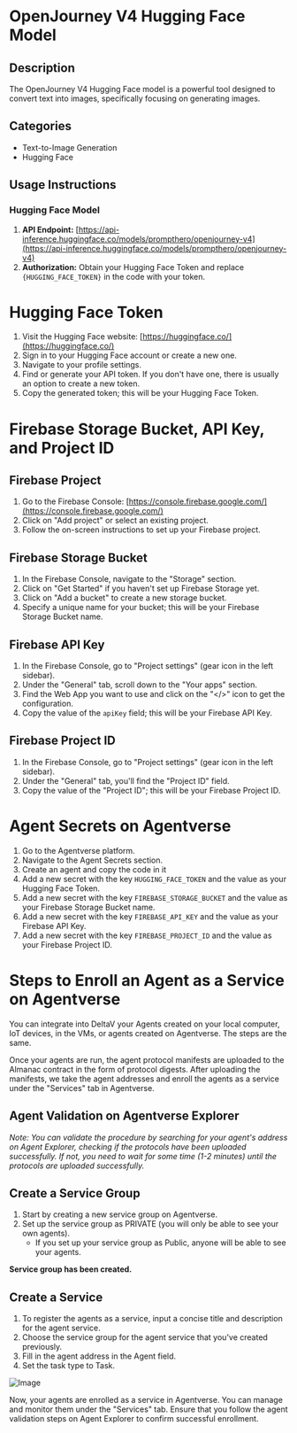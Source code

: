 # OpenJourney V4 Hugging Face Model

## Description
The OpenJourney V4 Hugging Face model is a powerful tool designed to convert text into images, specifically focusing on generating images.

## Categories
- Text-to-Image Generation
- Hugging Face

## Usage Instructions

### Hugging Face Model
1. **API Endpoint:** [https://api-inference.huggingface.co/models/prompthero/openjourney-v4](https://api-inference.huggingface.co/models/prompthero/openjourney-v4)
2. **Authorization:** Obtain your Hugging Face Token and replace `{HUGGING_FACE_TOKEN}` in the code with your token.

# Hugging Face Token

1. Visit the Hugging Face website: [https://huggingface.co/](https://huggingface.co/)
2. Sign in to your Hugging Face account or create a new one.
3. Navigate to your profile settings.
4. Find or generate your API token. If you don't have one, there is usually an option to create a new token.
5. Copy the generated token; this will be your Hugging Face Token.

# Firebase Storage Bucket, API Key, and Project ID

## Firebase Project

1. Go to the Firebase Console: [https://console.firebase.google.com/](https://console.firebase.google.com/)
2. Click on "Add project" or select an existing project.
3. Follow the on-screen instructions to set up your Firebase project.

## Firebase Storage Bucket

1. In the Firebase Console, navigate to the "Storage" section.
2. Click on "Get Started" if you haven't set up Firebase Storage yet.
3. Click on "Add a bucket" to create a new storage bucket.
4. Specify a unique name for your bucket; this will be your Firebase Storage Bucket name.

## Firebase API Key

1. In the Firebase Console, go to "Project settings" (gear icon in the left sidebar).
2. Under the "General" tab, scroll down to the "Your apps" section.
3. Find the Web App you want to use and click on the "</>" icon to get the configuration.
4. Copy the value of the `apiKey` field; this will be your Firebase API Key.

## Firebase Project ID

1. In the Firebase Console, go to "Project settings" (gear icon in the left sidebar).
2. Under the "General" tab, you'll find the "Project ID" field.
3. Copy the value of the "Project ID"; this will be your Firebase Project ID.

# Agent Secrets on Agentverse

1. Go to the Agentverse platform.
2. Navigate to the Agent Secrets section.
3. Create an agent and copy the code in it
4. Add a new secret with the key `HUGGING_FACE_TOKEN` and the value as your Hugging Face Token.
5. Add a new secret with the key `FIREBASE_STORAGE_BUCKET` and the value as your Firebase Storage Bucket name.
6. Add a new secret with the key `FIREBASE_API_KEY` and the value as your Firebase API Key.
7. Add a new secret with the key `FIREBASE_PROJECT_ID` and the value as your Firebase Project ID.

# Steps to Enroll an Agent as a Service on Agentverse

You can integrate into DeltaV your Agents created on your local computer, IoT devices, in the VMs, or agents created on Agentverse. The steps are the same.

Once your agents are run, the agent protocol manifests are uploaded to the Almanac contract in the form of protocol digests. After uploading the manifests, we take the agent addresses and enroll the agents as a service under the "Services" tab in Agentverse.

## Agent Validation on Agentverse Explorer
*Note: You can validate the procedure by searching for your agent's address on Agent Explorer, checking if the protocols have been uploaded successfully. If not, you need to wait for some time (1-2 minutes) until the protocols are uploaded successfully.*

## Create a Service Group

1. Start by creating a new service group on Agentverse.
2. Set up the service group as PRIVATE (you will only be able to see your own agents).
   - If you set up your service group as Public, anyone will be able to see your agents.

**Service group has been created.**

## Create a Service

1. To register the agents as a service, input a concise title and description for the agent service.
2. Choose the service group for the agent service that you've created previously.
3. Fill in the agent address in the Agent field.
4. Set the task type to Task.

![Image](./image.png)

Now, your agents are enrolled as a service in Agentverse. You can manage and monitor them under the "Services" tab. Ensure that you follow the agent validation steps on Agent Explorer to confirm successful enrollment.
